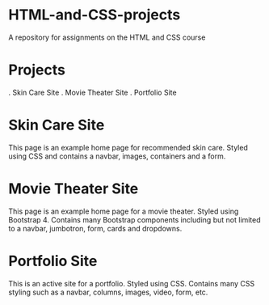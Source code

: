 # HTML-and-CSS-projects
A repository for assignments on the HTML and CSS course 

# Projects
. Skin Care Site
. Movie Theater Site
. Portfolio Site

# Skin Care Site
This page is an example home page for recommended skin care. Styled using CSS and contains a navbar, images, containers and a form.

# Movie Theater Site
This page is an example home page for a movie theater. Styled using Bootstrap 4. Contains many Bootstrap components including but not limited to a navbar, jumbotron, form, cards and dropdowns.

# Portfolio Site 
This is an active site for a portfolio. Styled using CSS. Contains many CSS styling such as a navbar, columns, images, video, form, etc. 
